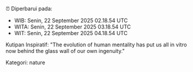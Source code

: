 ⏰ Diperbarui pada:
- WIB: Senin, 22 September 2025 02.18.54 UTC
- WITA: Senin, 22 September 2025 03.18.54 UTC
- WIT: Senin, 22 September 2025 04.18.54 UTC

Kutipan Inspiratif:
"The evolution of human mentality has put us all in vitro now behind the glass wall of our own ingenuity."


Kategori: nature

